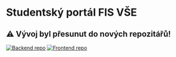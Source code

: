 # Studentský portál FIS VŠE

## :warning: Vývoj byl přesunut do nových repozitářů!

[![Backend repo](https://img.shields.io/badge/Backend-Spring%20boot-orange?style=for-the-badge)](https://github.com/studentsky-portal-fis-vse/backend)
[![Frontend repo](https://img.shields.io/badge/Frontend-vue-green?style=for-the-badge)](https://github.com/studentsky-portal-fis-vse/frontend)
